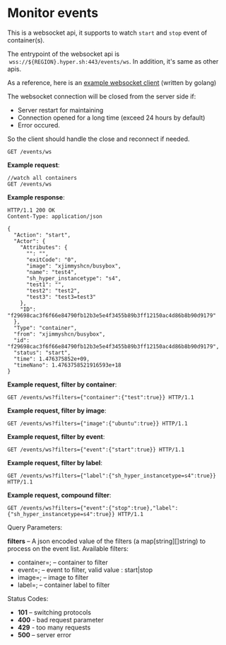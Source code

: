 # Monitor events

This is a websocket api, it supports to watch `start` and `stop` event of container(s).

The entrypoint of the websocket api is  `wss://${REGION}.hyper.sh:443/events/ws`. In addition, it's same as other apis.

As a reference, here is an [example websocket client](https://github.com/hyperhq/websocket-client/blob/master/go/wsclient.go) (written by golang)

The websocket connection will be closed from the server side if:

- Server restart for maintaining
- Connection opened for a long time (exceed 24 hours by default)
- Error occured.

So the client should handle the close and reconnect if needed.



`GET /events/ws`

**Example request**:

    //watch all containers
    GET /events/ws

**Example response**:

    HTTP/1.1 200 OK
    Content-Type: application/json

    {
      "Action": "start",
      "Actor": {
        "Attributes": {
          "": "",
          "exitCode": "0",
          "image": "xjimmyshcn/busybox",
          "name": "test4",
          "sh_hyper_instancetype": "s4",
          "test1": "",
          "test2": "test2",
          "test3": "test3=test3"
        },
        "ID": "f29698cac3f6f66e84790fb12b3e5e4f3455b89b3ff12150ac4d86b8b90d9179"
      },
      "Type": "container",
      "from": "xjimmyshcn/busybox",
      "id": "f29698cac3f6f66e84790fb12b3e5e4f3455b89b3ff12150ac4d86b8b90d9179",
      "status": "start",
      "time": 1.476375852e+09,
      "timeNano": 1.4763758521916593e+18
    }

**Example request, filter by container**:

    GET /events/ws?filters={"container":{"test":true}} HTTP/1.1

**Example request, filter by image**:

    GET /events/ws?filters={"image":{"ubuntu":true}} HTTP/1.1

**Example request, filter by event**:

    GET /events/ws?filters={"event":{"start":true}} HTTP/1.1

**Example request, filter by label**:

    GET /events/ws?filters={"label":{"sh_hyper_instancetype=s4":true}} HTTP/1.1

**Example request, compound filter**:

    GET /events/ws?filters={"event":{"stop":true},"label":{"sh_hyper_instancetype=s4":true}} HTTP/1.1


Query Parameters:

**filters** – A json encoded value of the filters (a map[string][]string) to process on the event list. Available filters:

 - container=<string>; – container to filter
 - event=<string>; – event to filter, valid value : start|stop
 - image=<string>; – image to filter
 - label=<string>; – container label to filter


Status Codes:

-   **101** – switching protocols
-   **400** - bad request parameter
-   **429** - too many requests
-   **500** – server error
